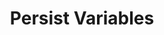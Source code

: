 ---
sidebar_position: 5
title: "Persist Variables"
sidebar_label: "Persist Variables"
description: "Maintain environment persistence in Debian systems - ensure variable permanence, configuration durability, environment restoration, and persistent settings management."
keywords:
  - "debian persistent variables"
  - "environment persistence"
  - "variable permanence"
  - "configuration durability"
  - "persistent settings"
tags:
  - debian
  - persistent-variables
  - environment-persistence
  - variable-permanence
  - persistent-configuration
slug: /linux/debian/configuration/environment-variables/persist-variables
---